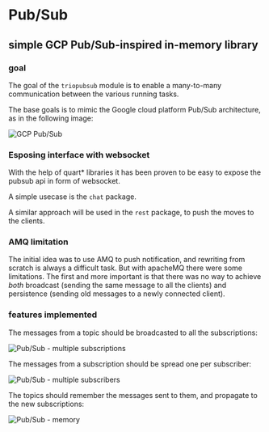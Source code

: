# Pub/Sub

## simple GCP Pub/Sub-inspired in-memory library

### goal

The goal of the `triopubsub` module is to enable a many-to-many
communication between the various running tasks.

The base goals is to mimic the Google cloud platform Pub/Sub architecture, as in
the following image:

![GCP Pub/Sub](https://cloud.google.com/pubsub/images/many-to-many.svg)


### Esposing interface with websocket

With the help of quart* libraries it has been proven to be easy to expose the
pubsub api in form of websocket.

A simple usecase is the `chat` package.

A similar approach will be used in the `rest` package, to push the moves to
the clients.

### AMQ limitation

The initial idea was to use AMQ to push notification, and rewriting from scratch
is always a difficult task.
But with apacheMQ there were some limitations.
The first and more important is that there was no way to achieve *both*
broadcast (sending the same message to all the clients) and persistence (sending
old messages to a newly connected client).

### features implemented

The messages from a topic should be broadcasted to all the subscriptions:

![Pub/Sub - multiple subscriptions](https://www.websequencediagrams.com/cgi-bin/cdraw?lz=dGl0bGUgUHViL1N1YiAtIG11bHRpcGxlIHN1YnNjcmlwdGlvbnMKCmFjdG9yIHByb2R1Y2VyCnBhcnRpY2lwYW50IHRvcGljIAAGDQAxDDEAARoyAFAHAGUHYmVyMSAAAhEyIAoKAEIOLS0-AG8GOiA8ADIJPgAYDTIABh8AZgUtLT4AgRwOABMYAEgGAIEtDQBtDgpsb29wCiAgIACCGQkgAIEaCm1lc3NhZ2UAGgUAgiYGAGYSABgMAIFeDwCBGwliZXIAGw8AORUyADQaMgBADgAfC2VuZAoK&s=vs2010)


The messages from a subscription should be spread one per subscriber:

![Pub/Sub - multiple subscribers](https://www.websequencediagrams.com/cgi-bin/cdraw?lz=dGl0bGUgUHViL1N1YiAtIG11bHRpcGxlIHN1YnNjcmliZXJzCgphY3RvciBwcm9kdWNlciAKcGFydGljaXBhbnQgdG9waWMABQ4ANQdwdGlvbgA1BwBFCjEgAAIRMiAKCgAoDCAtLT4AUgY6IDwAgQAJPgAcCABABS0tPgBbDQASGDIACx8KbG9vcAogICAAgVUKAHMKbWVzc2FnZQAaBQCBYgYAZREAFwxhbHQARQUgICAAgXcNACsLYmVyMQBKDmVscwBbBgAYHjIAJw9uZAplbmQKCg&s=vs2010)


The topics should remember the messages sent to them, and propagate to the new
subscriptions:

![Pub/Sub - memory](https://www.websequencediagrams.com/cgi-bin/cdraw?lz=dGl0bGUgUHViL1N1YiAtIG1lbW9yeQoKYWN0b3IgcHJvZHVjZXIKcGFydGljaXBhbnQgdG9waWMgAAYNc3Vic2NyaXB0aW9uADQHAAwHYmVyCgoAPwggLT4AOAY6IG1lc3NhZ2UKYWN0aXZhdGUAUAYKbm90ZSBvdmVyACAIc2F2ZWQKCgBVDCAtAD0KPABeCT4KAIESBi0-AIEBDQBgCmRlAF0PAHIJAIExDQB4CgA5DgB7DmJlcgCBAgUAXQ4AgQIMAIEkDgCBDAliZXIAfhUAgjUNCg&s=vs2010)
